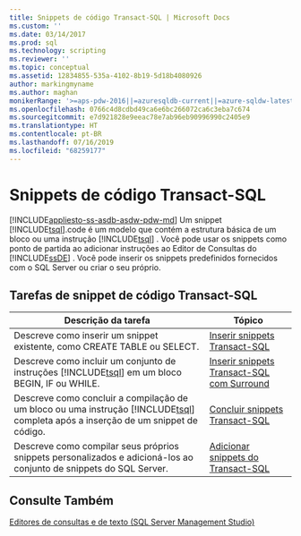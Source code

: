 ```yaml
---
title: Snippets de código Transact-SQL | Microsoft Docs
ms.custom: ''
ms.date: 03/14/2017
ms.prod: sql
ms.technology: scripting
ms.reviewer: ''
ms.topic: conceptual
ms.assetid: 12834855-535a-4102-8b19-5d18b4080926
author: markingmyname
ms.author: maghan
monikerRange: '>=aps-pdw-2016||=azuresqldb-current||=azure-sqldw-latest||>=sql-server-2016||=sqlallproducts-allversions||>=sql-server-linux-2017||=azuresqldb-mi-current'
ms.openlocfilehash: 0766c4d8cdbd49ca6e6bc266072ca6c3eba7c674
ms.sourcegitcommit: e7d921828e9eeac78e7ab96eb90996990c2405e9
ms.translationtype: HT
ms.contentlocale: pt-BR
ms.lasthandoff: 07/16/2019
ms.locfileid: "68259177"
---
```

# <a name="transact-sql-code-snippets"></a>Snippets de código Transact-SQL
[!INCLUDE[appliesto-ss-asdb-asdw-pdw-md](../../includes/appliesto-ss-asdb-asdw-pdw-md.md)]
  Um snippet [!INCLUDE[tsql](../../includes/tsql-md.md)].code é um modelo que contém a estrutura básica de um bloco ou uma instrução [!INCLUDE[tsql](../../includes/tsql-md.md)] . Você pode usar os snippets como ponto de partida ao adicionar instruções ao Editor de Consultas do [!INCLUDE[ssDE](../../includes/ssde-md.md)] . Você pode inserir os snippets predefinidos fornecidos com o SQL Server ou criar o seu próprio.  
  
## <a name="transact-sql-code-snippet-tasks"></a>Tarefas de snippet de código Transact-SQL  
  
|Descrição da tarefa|Tópico|  
|----------------------|-----------|  
|Descreve como inserir um snippet existente, como CREATE TABLE ou SELECT.|[Inserir snippets Transact-SQL](../../relational-databases/scripting/insert-transact-sql-snippets.md)|  
|Descreve como incluir um conjunto de instruções [!INCLUDE[tsql](../../includes/tsql-md.md)] em um bloco BEGIN, IF ou WHILE.|[Inserir snippets Transact-SQL com Surround](../../relational-databases/scripting/insert-surround-with-transact-sql-snippets.md)|  
|Descreve como concluir a compilação de um bloco ou uma instrução [!INCLUDE[tsql](../../includes/tsql-md.md)] completa após a inserção de um snippet de código.|[Concluir snippets Transact-SQL](../../relational-databases/scripting/complete-transact-sql-snippets.md)|  
|Descreve como compilar seus próprios snippets personalizados e adicioná-los ao conjunto de snippets do SQL Server.|[Adicionar snippets do Transact-SQL](../../relational-databases/scripting/add-transact-sql-snippets.md)|  
  
## <a name="see-also"></a>Consulte Também  
 [Editores de consultas e de texto &#40;SQL Server Management Studio&#41;](../../relational-databases/scripting/query-and-text-editors-sql-server-management-studio.md)  
  
  
